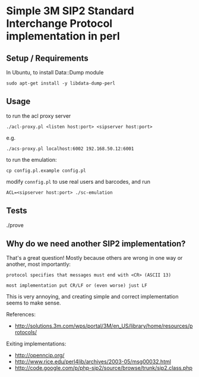 # Simple 3M SIP2 Standard Interchange Protocol implementation in perl

## Setup / Requirements

In Ubuntu, to install Data::Dump module

    sudo apt-get install -y libdata-dump-perl

## Usage

to run the acl proxy server

    ./acl-proxy.pl <listen host:port> <sipserver host:port>

e.g.

    ./acs-proxy.pl localhost:6002 192.168.50.12:6001

to run the emulation:

    cp config.pl.example config.pl

modify `connfig.pl` to use real users and barcodes, and run

    ACL=<sipserver host:port> ./sc-emulation

## Tests

./prove

## Why do we need another SIP2 implementation?

That's a great question! Mostly because others are wrong in one way or another, most
importantly: 


	protocol specifies that messages must end with <CR> (ASCII 13)

	most implementation put CR/LF or (even worse) just LF


This is very annoying, and creating simple and correct implementation seems to make sense.


References:

* http://solutions.3m.com/wps/portal/3M/en_US/library/home/resources/protocols/

Exiting implementations:

* http://openncip.org/
* http://www.rice.edu/perl4lib/archives/2003-05/msg00032.html
* http://code.google.com/p/php-sip2/source/browse/trunk/sip2.class.php

